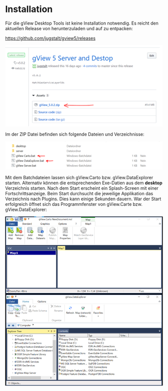 Installation
============

Für die gView Desktop Tools ist keine Installation notwendig. Es reicht den aktuellen Release von herunterzuladen
und auf zu entpacken:

https://github.com/jugstalt/gview5/releases

![inst1](img/inst1.png)

Im der ZIP Datei befinden sich folgende Dateien und Verzeichnisse:

![inst2](img/inst2.png)

Mit dem Batchdateien lassen sich gView.Carto bzw. gView.DataExplorer starten.
Alternativ können die entsprechenden Exe-Datien aus dem **desktop** Verzeichnis starten.
Nach dem Start erscheint ein Splash-Screen mit einer Fortschrittsanzeige. Beim Start durchsucht die
jeweilige Applikation das Verzeichnis nach Plugins. Dies kann einige Sekunden dauern. War der Start erfolgreich
öffnet sich das Programmfenster von gView.Carte bzw. gView.DataExplorer:

![inst3](img/inst3.png)